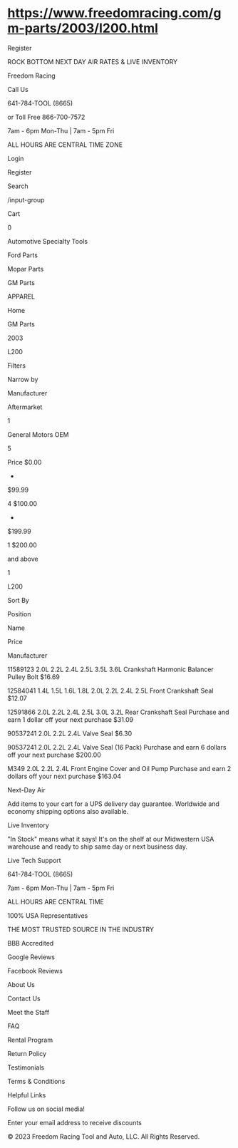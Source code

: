 # https://www.freedomracing.com/gm-parts/2003/l200.html

Register

ROCK BOTTOM NEXT DAY AIR RATES & LIVE INVENTORY

Freedom Racing

Call Us

641-784-TOOL (8665)

or Toll Free 866-700-7572

7am - 6pm Mon-Thu | 7am - 5pm Fri

ALL HOURS ARE CENTRAL TIME ZONE

Login

Register

Search

/input-group

Cart

0

Automotive Specialty Tools

Ford Parts

Mopar Parts

GM Parts

APPAREL

Home

GM Parts

2003

L200

Filters

Narrow by

Manufacturer

Aftermarket

1

General Motors OEM

5

Price
$0.00

-
$99.99

4
$100.00

-
$199.99

1
$200.00

and above

1

L200

Sort By

Position

Name

Price

Manufacturer

11589123 2.0L 2.2L 2.4L 2.5L 3.5L 3.6L Crankshaft Harmonic Balancer Pulley Bolt
$16.69

12584041 1.4L 1.5L 1.6L 1.8L 2.0L 2.2L 2.4L 2.5L Front Crankshaft Seal
$12.07

12591866 2.0L 2.2L 2.4L 2.5L 3.0L 3.2L Rear Crankshaft Seal
Purchase and earn 1 dollar off your next purchase
$31.09

90537241 2.0L 2.2L 2.4L Valve Seal
$6.30

90537241 2.0L 2.2L 2.4L Valve Seal (16 Pack)
Purchase and earn 6 dollars off your next purchase
$200.00

M349 2.0L 2.2L 2.4L Front Engine Cover and Oil Pump
Purchase and earn 2 dollars off your next purchase
$163.04

<div class="toolbar-bottom">

</div>

Next-Day Air

Add items to your cart for a UPS delivery day guarantee. Worldwide and economy shipping options also available.

Live Inventory

"In Stock" means what it says! It's on the shelf at our Midwestern USA warehouse and ready to ship same day or next business day.

Live Tech Support

641-784-TOOL (8665)

7am - 6pm Mon-Thu | 7am - 5pm Fri

ALL HOURS ARE CENTRAL TIME

100% USA Representatives

THE MOST TRUSTED SOURCE IN THE INDUSTRY

BBB Accredited

Google Reviews

Facebook Reviews

About Us

Contact Us

Meet the Staff

FAQ

Rental Program

Return Policy

Testimonials

Terms & Conditions

Helpful Links

Follow us on social media!

Enter your email address to receive discounts

© 2023 Freedom Racing Tool and Auto, LLC. All Rights Reserved.